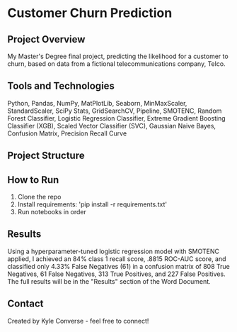 # Customer Churn Prediction

## Project Overview
My Master's Degree final project, predicting the likelihood for a customer to churn, based on data from a fictional telecommunications company, Telco.

## Tools and Technologies
Python, Pandas, NumPy, MatPlotLib, Seaborn, MinMaxScaler, StandardScaler, SciPy Stats, GridSearchCV, Pipeline, SMOTENC, Random Forest Classifier, 
Logistic Regression Classifier, Extreme Gradient Boosting Classifier (XGB), Scaled Vector Classifier (SVC), Gaussian Naive Bayes, Confusion Matrix,
Precision Recall Curve

## Project Structure

## How to Run
1. Clone the repo
2. Install requirements: 'pip install -r requirements.txt'
3. Run notebooks in order

## Results
Using a hyperparameter-tuned logistic regression model with SMOTENC applied, I achieved an 84% class 1 recall score, .8815 ROC-AUC score, and classified 
only 4.33% False Negatives (61) in a confusion matrix of 808 True Negatives, 61 False Negatives, 313 True Positives, and 227 False Positives. The full 
results will be in the "Results" section of the Word Document.

## Contact
Created by Kyle Converse - feel free to connect!
